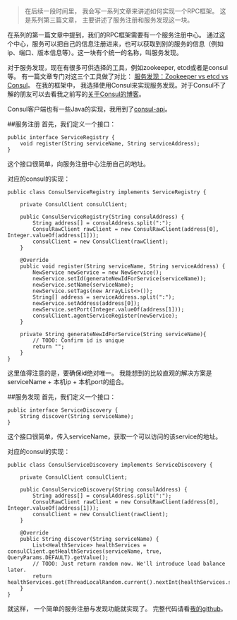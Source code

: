 > 在后续一段时间里， 我会写一系列文章来讲述如何实现一个RPC框架。 这是系列第三篇文章， 主要讲述了服务注册和服务发现这一块。

在系列的第一篇文章中提到，我们的RPC框架需要有一个服务注册中心。 通过这个中心，服务可以把自己的信息注册进来，也可以获取到别的服务的信息（例如ip、端口、版本信息等）。这一块有个统一的名称，叫服务发现。

对于服务发现，现在有很多可供选择的工具，例如zookeeper, etcd或者是consul等。 有一篇文章专门对这三个工具做了对比： [服务发现：Zookeeper vs etcd vs Consul](http://dockone.io/article/667)。 在我的框架中， 我选择使用Consul来实现服务发现。对于Consul不了解的朋友可以去看我之前写的[关于Consul的博客](http://blog.csdn.net/u012422829/article/details/77803799)。

Consul客户端也有一些Java的实现，我用到了[consul-api](https://github.com/Ecwid/consul-api)。

##服务注册
首先，我们定义一个接口：

```
public interface ServiceRegistry {
    void register(String serviceName, String serviceAddress);
}

```
这个接口很简单，向服务注册中心注册自己的地址。

对应的consul的实现：

```
public class ConsulServiceRegistry implements ServiceRegistry {

    private ConsulClient consulClient;

    public ConsulServiceRegistry(String consulAddress) {
        String address[] = consulAddress.split(":");
        ConsulRawClient rawClient = new ConsulRawClient(address[0], Integer.valueOf(address[1]));
        consulClient = new ConsulClient(rawClient);
    }

    @Override
    public void register(String serviceName, String serviceAddress) {
        NewService newService = new NewService();
        newService.setId(generateNewIdForService(serviceName));
        newService.setName(serviceName);
        newService.setTags(new ArrayList<>());
        String[] address = serviceAddress.split(":");
        newService.setAddress(address[0]);
        newService.setPort(Integer.valueOf(address[1]));
        consulClient.agentServiceRegister(newService);
    }

    private String generateNewIdForService(String serviceName){
        // TODO: Confirm id is unique
        return "";
    }
}

```
这里值得注意的是，要确保id绝对唯一。 我能想到的比较直观的解决方案是serviceName + 本机ip + 本机port的组合。


##服务发现
首先，我们定义一个接口：

```
public interface ServiceDiscovery {
    String discover(String serviceName);
}
```
这个接口很简单，传入serviceName，获取一个可以访问的该service的地址。

对应的consul的实现：

```
public class ConsulServiceDiscovery implements ServiceDiscovery {

    private ConsulClient consulClient;

    public ConsulServiceDiscovery(String consulAddress) {
        String address[] = consulAddress.split(":");
        ConsulRawClient rawClient = new ConsulRawClient(address[0], Integer.valueOf(address[1]));
        consulClient = new ConsulClient(rawClient);
    }

    @Override
    public String discover(String serviceName) {
        List<HealthService> healthServices = consulClient.getHealthServices(serviceName, true, QueryParams.DEFAULT).getValue();
        // TODO: Just return random now. We'll introduce load balance later.
        return healthServices.get(ThreadLocalRandom.current().nextInt(healthServices.size())).getService().getAddress();
    }
}

```

就这样， 一个简单的服务注册与发现功能就实现了。 完整代码请看[我的github](https://github.com/hshenCode/hrpc)。
